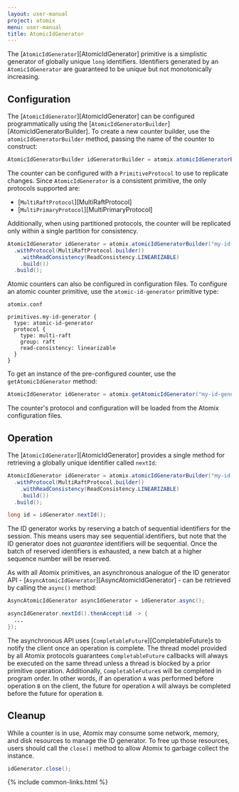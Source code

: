 ```yaml
---
layout: user-manual
project: atomix
menu: user-manual
title: AtomicIdGenerator
---
```


The [`AtomicIdGenerator`][AtomicIdGenerator] primitive is a simplistic generator of globally unique `long` identifiers. Identifiers generated by an `AtomicIdGenerator` are guaranteed to be unique but not monotonically increasing.

## Configuration

The [`AtomicIdGenerator`][AtomicIdGenerator] can be configured programmatically using the [`AtomicIdGeneratorBuilder`][AtomicIdGeneratorBuilder]. To create a new counter builder, use the `atomicIdGeneratorBuilder` method, passing the name of the counter to construct:

```java
AtomicIdGeneratorBuilder idGeneratorBuilder = atomix.atomicIdGeneratorBuilder("my-id-generator");
```

The counter can be configured with a `PrimitiveProtocol` to use to replicate changes. Since `AtomicIdGenerator` is a consistent primitive, the only protocols supported are:
* [`MultiRaftProtocol`][MultiRaftProtocol]
* [`MultiPrimaryProtocol`][MultiPrimaryProtocol]

Additionally, when using partitioned protocols, the counter will be replicated only within a single partition for consistency.

```java
AtomicIdGenerator idGenerator = atomix.atomicIdGeneratorBuilder("my-id-generator")
  .withProtocol(MultiRaftProtocol.builder()
    .withReadConsistency(ReadConsistency.LINEARIZABLE)
    .build())
  .build();
```

Atomic counters can also be configured in configuration files. To configure an atomic counter primitive, use the `atomic-id-generator` primitive type:

`atomix.conf`

```hocon
primitives.my-id-generator {
  type: atomic-id-generator
  protocol {
    type: multi-raft
    group: raft
    read-consistency: linearizable
  }
}
```

To get an instance of the pre-configured counter, use the `getAtomicIdGenerator` method:

```java
AtomicIdGenerator idGenerator = atomix.getAtomicIdGenerator("my-id-generator");
```

The counter's protocol and configuration will be loaded from the Atomix configuration files.

## Operation

The [`AtomicIdGenerator`][AtomicIdGenerator] provides a single method for retrieving a globally unique identifier called `nextId`:

```java
AtomicIdGenerator idGenerator = atomix.atomicIdGeneratorBuilder("my-id-generator")
  .withProtocol(MultiRaftProtocol.builder()
    .withReadConsistency(ReadConsistency.LINEARIZABLE)
    .build())
  .build();

long id = idGenerator.nextId();
```

The ID generator works by reserving a batch of sequential identifiers for the session. This means users may see sequential identifiers, but note that the ID generator does not _guarantee_ identifiers will be sequential. Once the batch of reserved identifiers is exhausted, a new batch at a higher sequence number will be reserved.

As with all Atomix primitives, an asynchronous analogue of the ID generator API - [`AsyncAtomicIdGenerator`][AsyncAtomicIdGenerator] - can be retrieved by calling the `async()` method:

```java
AsyncAtomicIdGenerator asyncIdGenerator = idGenerator.async();

asyncIdGenerator.nextId().thenAccept(id -> {
  ...
});
```

The asynchronous API uses [`CompletableFuture`][CompletableFuture]s to notify the client once an operation is complete. The thread model provided by all Atomix protocols guarantees `CompletableFuture` callbacks will always be executed on the same thread unless a thread is blocked by a prior primitive operation. Additionally, `CompletableFuture`s will be completed in program order. In other words, if an operation `A` was performed before operation `B` on the client, the future for operation `A` will always be completed before the future for operation `B`.

## Cleanup

While a counter is in use, Atomix may consume some network, memory, and disk resources to manage the ID generator. To free up those resources, users should call the `close()` method to allow Atomix to garbage collect the instance.

```java
idGenerator.close();
```

{% include common-links.html %}
